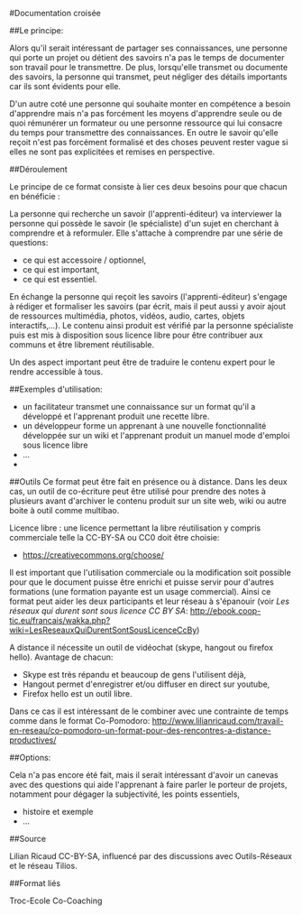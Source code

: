 #Documentation croisée

##Le principe: 
    
Alors qu'il serait intéressant de partager ses connaissances, une personne qui porte un projet ou détient des savoirs n'a pas le temps de documenter son travail pour le transmettre. De plus, lorsqu'elle transmet ou documente des savoirs, la personne qui transmet, peut négliger des détails importants car ils sont évidents pour elle.

D'un autre coté une personne qui souhaite monter en compétence a besoin d'apprendre mais n'a pas forcément les moyens d'apprendre seule ou de quoi rémunérer un formateur ou une personne ressource qui lui consacre du temps pour transmettre des connaissances. En outre le savoir qu'elle reçoit n'est pas forcément formalisé et des choses peuvent rester vague si elles ne sont pas explicitées et remises en perspective.

##Déroulement

Le principe de ce format consiste à lier ces deux besoins pour que chacun en bénéficie : 

La personne qui recherche un savoir (l'apprenti-éditeur) va interviewer la personne qui possède le savoir (le spécialiste) d'un sujet en cherchant à comprendre et à reformuler. Elle s'attache à comprendre par une série de questions:
    
   * ce qui est accessoire / optionnel,
   * ce qui est important,
   * ce qui est essentiel. 

En échange la personne qui reçoit les savoirs (l'apprenti-éditeur) s'engage à rédiger et formaliser les savoirs (par écrit, mais il peut aussi y avoir ajout de ressources multimédia, photos, vidéos, audio, cartes, objets interactifs‚...). Le contenu ainsi produit est vérifié par la personne spécialiste puis est mis à disposition sous licence libre pour être contribuer aux communs et être librement réutilisable.

Un des aspect important peut être de traduire le contenu expert pour le rendre accessible à tous.

##Exemples d'utilisation: 

* un facilitateur transmet une connaissance sur un format qu'il a développé et l'apprenant produit une recette libre.
* un développeur forme un apprenant à une nouvelle fonctionnalité développée sur un wiki et l'apprenant produit un manuel mode d'emploi sous licence libre
* ...
* 
##Outils
Ce format peut être fait en présence ou à distance. Dans les deux cas, un outil de co-écriture peut être utilisé pour prendre des notes à plusieurs avant d'archiver le contenu produit sur un site web, wiki ou autre boite à outil comme multibao.

Licence libre : une licence permettant la libre réutilisation y compris commerciale telle la CC-BY-SA ou CC0 doit être choisie:
* https://creativecommons.org/choose/
    
Il est important que l'utilisation commerciale ou la modification soit possible pour que le document puisse être enrichi et puisse servir pour d'autres formations (une formation payante est un usage commercial). Ainsi ce format peut aider les deux participants et leur réseau à s'épanouir (voir _Les réseaux qui durent sont sous licence CC BY SA_: http://ebook.coop-tic.eu/francais/wakka.php?wiki=LesReseauxQuiDurentSontSousLicenceCcBy)

A distance il nécessite un outil de vidéochat (skype, hangout ou firefox hello). Avantage de chacun:
* Skype est très répandu et beaucoup de gens l'utilisent déjà,
* Hangout permet d'enregistrer et/ou diffuser en direct sur youtube,
* Firefox hello est un outil libre.

Dans ce cas il est intéressant de le combiner avec une contrainte de temps comme dans le format Co-Pomodoro: http://www.lilianricaud.com/travail-en-reseau/co-pomodoro-un-format-pour-des-rencontres-a-distance-productives/

##Options:

Cela n'a pas encore été fait, mais il serait intéressant d'avoir un canevas avec des questions qui aide l'apprenant à faire parler le porteur de projets, notamment pour dégager la subjectivité, les points essentiels, 
   * histoire et exemple
   * ...

##Source

Lilian Ricaud CC-BY-SA, influencé par des discussions avec Outils-Réseaux et le réseau Tilios.

##Format liés

Troc-Ecole
Co-Coaching
